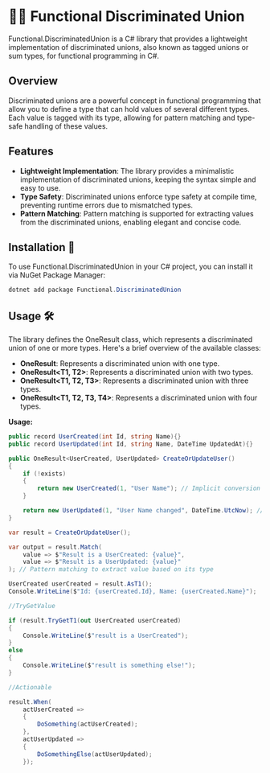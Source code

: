 # 🍊🍏 Functional Discriminated Union

Functional.DiscriminatedUnion is a C# library that provides a lightweight implementation of discriminated unions, also known as tagged unions or sum types, for functional programming in C#.

## Overview
Discriminated unions are a powerful concept in functional programming that allow you to define a type that can hold values of several different types. Each value is tagged with its type, allowing for pattern matching and type-safe handling of these values.

## Features
- **Lightweight Implementation**: The library provides a minimalistic implementation of discriminated unions, keeping the syntax simple and easy to use.
- **Type Safety**: Discriminated unions enforce type safety at compile time, preventing runtime errors due to mismatched types.
- **Pattern Matching**: Pattern matching is supported for extracting values from the discriminated unions, enabling elegant and concise code.

## Installation 🚀

To use Functional.DiscriminatedUnion in your C# project, you can install it via NuGet Package Manager:

```powershell
dotnet add package Functional.DiscriminatedUnion
```

## Usage 🛠️

The library defines the OneResult class, which represents a discriminated union of one or more types. Here's a brief overview of the available classes:

- **OneResult<T1>**: Represents a discriminated union with one type.
- **OneResult<T1, T2>**: Represents a discriminated union with two types.
- **OneResult<T1, T2, T3>**: Represents a discriminated union with three types.
- **OneResult<T1, T2, T3, T4>**: Represents a discriminated union with four types.

**Usage:**
```csharp
public record UserCreated(int Id, string Name){}
public record UserUpdated(int Id, string Name, DateTime UpdatedAt){}

public OneResult<UserCreated, UserUpdated> CreateOrUpdateUser()
{
    if (!exists)
    {
        return new UserCreated(1, "User Name"); // Implicit conversion to a discriminated union
    }

    return new UserUpdated(1, "User Name changed", DateTime.UtcNow); // Implicit conversion to a discriminated union
}

var result = CreateOrUpdateUser();

var output = result.Match(
    value => $"Result is a UserCreated: {value}",
    value => $"Result is a UserUpdated: {value}"
); // Pattern matching to extract value based on its type

UserCreated userCreated = result.AsT1();
Console.WriteLine($"Id: {userCreated.Id}, Name: {userCreated.Name}");

//TryGetValue

if (result.TryGetT1(out UserCreated userCreated)
{
    Console.WriteLine($"result is a UserCreated");
}
else
{
    Console.WriteLine($"result is something else!");
}

//Actionable

result.When(
    actUserCreated =>
    {
        DoSomething(actUserCreated);
    },
    actUserUpdated =>
    {
        DoSomethingElse(actUserUpdated);
    });
```
